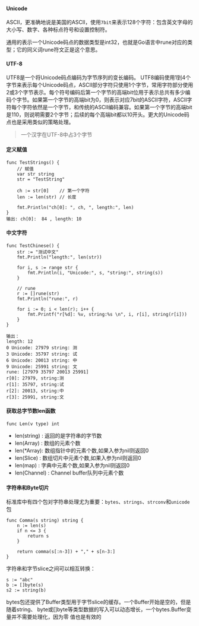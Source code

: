 #### Unicode
ASCII，更准确地说是美国的ASCII，使用`7bit`来表示128个字符：包含英文字母的大小写、数字、各种标点符号和设置控制符。

通用的表示一个Unicode码点的数据类型是int32，也就是Go语言中rune对应的类型；它的同义词rune符文正是这个意思。

#### UTF-8
UTF8是一个将Unicode码点编码为字节序列的变长编码。
UTF8编码使用1到4个字节来表示每个Unicode码点，ASCII部分字符只使用1个字节，常用字符部分使用2或3个字节表示。每个符号编码后第一个字节的高端bit位用于表示总共有多少编码个字节。如果第一个字节的高端bit为0，则表示对应7bit的ASCII字符，ASCII字符每个字符依然是一个字节，和传统的ASCII编码兼容。如果第一个字节的高端bit是110，则说明需要2个字节；后续的每个高端bit都以10开头。更大的Unicode码点也是采用类似的策略处理。

> 一个汉字在UTF-8中占3个字节


#### 定义赋值
```
func TestStrings() {
	// 赋值
	var str string
	str = "TestString"

	ch := str[0]    // 第一个字符
	len := len(str) // 长度

	fmt.Println("ch[0]: ", ch, ", length:", len)
}
输出: ch[0]:  84 , length: 10
```

#### 中文字符
```
func TestChinese() {
	str := "测试中文"
	fmt.Println("length:", len(str))

	for i, s := range str {
		fmt.Println(i, "Unicode:", s, "string:", string(s))
	}

	// rune
	r := []rune(str)
	fmt.Println("rune:", r)

	for i := 0; i < len(r); i++ {
		fmt.Printf("r[%d]: %v, string:%s \n", i, r[i], string(r[i]))
	}
}

输出：
length: 12
0 Unicode: 27979 string: 测
3 Unicode: 35797 string: 试
6 Unicode: 20013 string: 中
9 Unicode: 25991 string: 文
rune: [27979 35797 20013 25991]
r[0]: 27979, string:测 
r[1]: 35797, string:试 
r[2]: 20013, string:中 
r[3]: 25991, string:文 
```

#### 获取总字节数len函数
```
func Len(v type) int
```
* len(string) : 返回的是字符串的字节数
* len(Array) : 数组的元素个数
* len(*Array): 数组指针中的元素个数,如果入参为nil则返回0
* len(Slice) : 数组切片中元素个数,如果入参为nil则返回0
* len(map) : 字典中元素个数,如果入参为nil则返回0
* len(Channel) : Channel buffer队列中元素个数

#### 字符串和Byte切片

标准库中有四个包对字符串处理尤为重要：`bytes`、`strings`、`strconv`和`unicode`包

```
func Comma(s string) string {
	n := len(s)
	if n <= 3 {
		return s
	}

	return comma(s[:n-3]) + "," + s[n-3:]
}
```
字符串和字节slice之间可以相互转换：
```
s := "abc"
b := []byte(s)
s2 := string(b)
```

bytes包还提供了Buffer类型用于字节slice的缓存。一个Buffer开始是空的，但是随着string、
byte或[]byte等类型数据的写入可以动态增长，一个bytes.Buffer变量并不需要处理化，因为零
值也是有效的